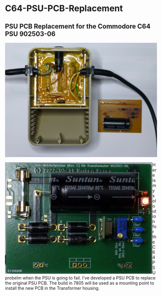 # C64-PSU-PCB-Replacement

## PSU PCB Replacement for the Commodore C64 PSU 902503-06


![C64 Transformer 902503-06](images/C64%20Transformator%20902503-06.jpg "C64 Transformer 902503-06")

<img align="left" src="images/C64-PSU-PCB-Rev.C-2023-07-26.jpg" title="C64 PSU PCB for 902503-06" alt="C64 PSU PCB for 902503-06"> Here is my soloution for the C64 PSU probelm when the PSU is going to fail. I've developed a PSU PCB to replace the original PSU PCB. The build in 7805 will be used as a mounting point to install the new PCB in the Transformer housing.
